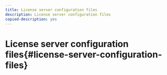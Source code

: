 ```yaml
---
title: License server configuration files
description: License server configuration files
copied-description: yes
---
```


# License server configuration files{#license-server-configuration-files}

